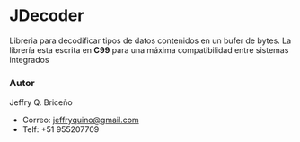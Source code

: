 <h1> JDecoder </h1>

Libreria para decodificar tipos de datos contenidos en un bufer de bytes.
La librería esta escrita en <b>C99</b> para una máxima compatibilidad entre sistemas integrados

<h3> Autor</h3>

Jeffry Q. Briceño
- Correo: jeffryquino@gmail.com
- Telf: +51 955207709
